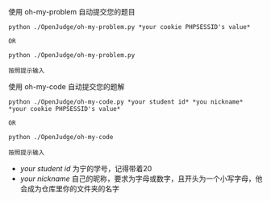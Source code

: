
使用 oh-my-problem 自动提交您的题目
```
python ./OpenJudge/oh-my-problem.py *your cookie PHPSESSID's value*

OR

python ./OpenJudge/oh-my-problem.py

按照提示输入
```
使用 oh-my-code 自动提交您的题解
```
python ./OpenJudge/oh-my-code.py *your student id* *you nickname* *your cookie PHPSESSID's value*

OR

python ./OpenJudge/oh-my-code

按照提示输入
```
- *your student id* 为宁的学号，记得带着20
- *your nickname* 自己的昵称，要求为字母或数字，且开头为一个小写字母，他会成为仓库里你的文件夹的名字